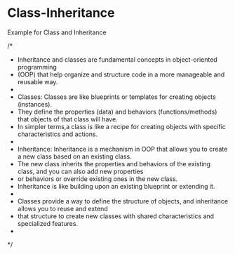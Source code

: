 # Class-Inheritance

Example for Class and Inheritance 


/*
 * Inheritance and classes are fundamental concepts in object-oriented programming
 * (OOP) that help organize and structure code in a more manageable and reusable way.
 *
 * Classes: Classes are like blueprints or templates for creating objects (instances).
 * They define the properties (data) and behaviors (functions/methods) that objects of that class will have.
 * In simpler terms,a class is like a recipe for creating objects with specific characteristics and actions.
 *
 * Inheritance: Inheritance is a mechanism in OOP that allows you to create a new class based on an existing class.
 * The new class inherits the properties and behaviors of the existing class, and you can also add new properties
 * or behaviors or override existing ones in the new class.
 * Inheritance is like building upon an existing blueprint or extending it.
 *
 * Classes provide a way to define the structure of objects, and inheritance allows you to reuse and extend
 * that structure to create new classes with shared characteristics and specialized features.
 *
 */
